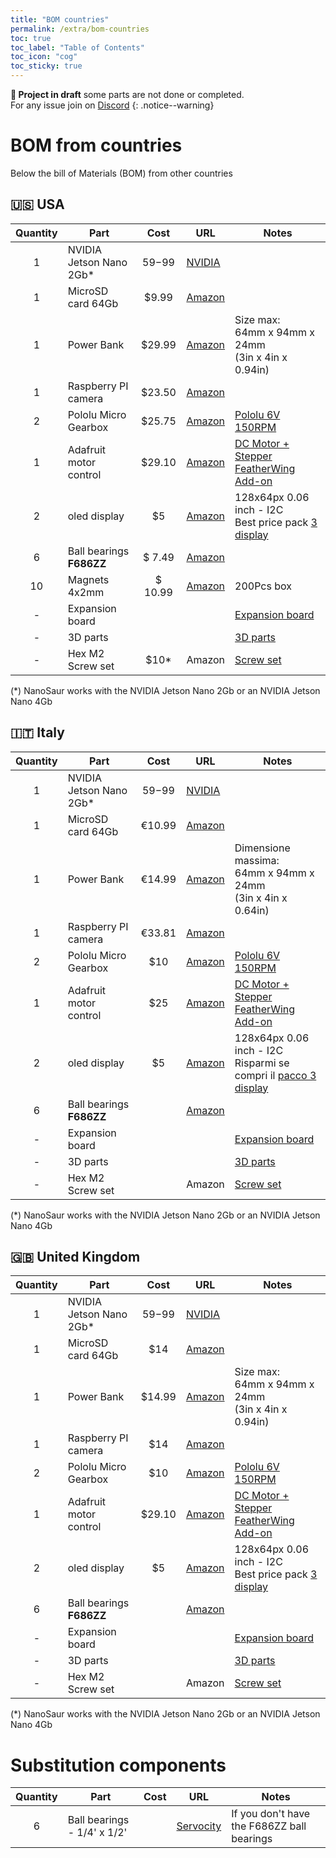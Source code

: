 ```yaml
---
title: "BOM countries"
permalink: /extra/bom-countries
toc: true
toc_label: "Table of Contents"
toc_icon: "cog"
toc_sticky: true
---
```


**:construction: Project in draft** some parts are not done or completed.<br/>For any issue join on [Discord](https://discord.gg/NSrC52P5mw)
{: .notice--warning}

# BOM from countries

Below the bill of Materials (BOM) from other countries

## :us: USA

| Quantity | Part                        | Cost     | URL       | Notes                               |
|:--------:|-----------------------------|:--------:|-----------|-------------------------------------|
| 1        | NVIDIA Jetson Nano 2Gb*     | $59-$99  | [NVIDIA](https://developer.nvidia.com/embedded/buy/jetson-nano-devkit)|  |
| 1        | MicroSD card 64Gb           | $9.99    | [Amazon](https://amzn.to/2X7rWpH) |          |
| 1        | Power Bank                  | $29.99   | [Amazon](https://amzn.to/2X8RNha) | Size max:<br/>64mm x 94mm x 24mm<br/>(3in x 4in x 0.94in) |
| 1        | Raspberry PI camera         | $23.50   | [Amazon](https://amzn.to/2LgasF5) |                                     |
| 2        | Pololu Micro Gearbox        | $25.75   | [Amazon](https://amzn.to/3hS4o1P) | [Pololu 6V 150RPM](https://www.pololu.com/product/2368) |
| 1        | Adafruit motor control      | $29.10   | [Amazon](https://amzn.to/392GhZU) | [DC Motor + Stepper FeatherWing Add-on](https://www.adafruit.com/product/2927) |
| 2        | oled display                | $5       | [Amazon](https://amzn.to/3ocB3kJ) | 128x64px 0.06 inch - I2C<br/>Best price pack [3 display](https://amzn.to/3d6Qgkv)  |
| 6        | Ball bearings **F686ZZ**    | $ 7.49   | [Amazon](https://amzn.to/3dIs8DJ)    |                                     |
| 10       | Magnets 4x2mm              | $ 10.99   | [Amazon](https://amzn.to/3pwnnTp)    | 200Pcs box                          |
| -        | Expansion board             |          |           | [Expansion board](#expansion-board) |
| -        | 3D parts                    |          |           | [3D parts](#3d-parts)               |
| -        | Hex M2 Screw set            | $10*     | Amazon    | [Screw set](#screw-set)             |

(*) NanoSaur works with the NVIDIA Jetson Nano 2Gb or an NVIDIA Jetson Nano 4Gb

## :it: Italy

| Quantity | Part                        | Cost     | URL       | Notes                               |
|:--------:|-----------------------------|:--------:|-----------|-------------------------------------|
| 1        | NVIDIA Jetson Nano 2Gb*     | $59-$99  | [NVIDIA](https://developer.nvidia.com/embedded/buy/jetson-nano-devkit)|  |
| 1        | MicroSD card 64Gb           | €10.99   | [Amazon](https://amzn.to/39015kN) |                                     |
| 1        | Power Bank                  | €14.99   | [Amazon](https://amzn.to/2XbJuRm) | Dimensione massima:<br/>64mm x 94mm x 24mm<br/>(3in x 4in x 0.64in) |
| 1        | Raspberry PI camera         | €33.81   | [Amazon](https://amzn.to/2Mxc8uo) |                                     |
| 2        | Pololu Micro Gearbox        | $10      | [Amazon](https://amzn.to/3tbVnp8) | [Pololu 6V 150RPM](https://www.pololu.com/product/2368) |
| 1        | Adafruit motor control      | $25      | [Amazon](https://amzn.to/3mz3BFh) | [DC Motor + Stepper FeatherWing Add-on](https://www.adafruit.com/product/2927) |
| 2        | oled display                | $5       | [Amazon](https://amzn.to/3d4FFWX) | 128x64px 0.06 inch - I2C<br/>Risparmi se compri il [pacco 3 display](https://amzn.to/3g0EdXK) |
| 6        | Ball bearings **F686ZZ**    |          | [Amazon](https://amzn.to/2Q75LiZ) |                                     |
| -        | Expansion board             |          |           | [Expansion board](#expansion-board) |
| -        | 3D parts                    |          |           | [3D parts](#3d-parts)               |
| -        | Hex M2 Screw set            |          | Amazon    | [Screw set](#screw-set)             |

(*) NanoSaur works with the NVIDIA Jetson Nano 2Gb or an NVIDIA Jetson Nano 4Gb

## :uk: United Kingdom

| Quantity | Part                        | Cost     | URL       | Notes                               |
|:--------:|-----------------------------|:--------:|-----------|-------------------------------------|
| 1        | NVIDIA Jetson Nano 2Gb*     | $59-$99  | [NVIDIA](https://developer.nvidia.com/embedded/buy/jetson-nano-devkit)|  |
| 1        | MicroSD card 64Gb           | $14      | [Amazon](https://amzn.to/3rPYqCY) |          |
| 1        | Power Bank                  | $14.99   | [Amazon](https://amzn.to/3rQr46R) | Size max:<br/>64mm x 94mm x 24mm<br/>(3in x 4in x 0.94in) |
| 1        | Raspberry PI camera         | $14      | [Amazon](https://amzn.to/2LehMAW) |          |
| 2        | Pololu Micro Gearbox        | $10      | [Amazon](https://amzn.to/3ogIyXZ) | [Pololu 6V 150RPM](https://www.pololu.com/product/2368) |
| 1        | Adafruit motor control      | $29.10   | [Amazon](https://amzn.to/3rKMiTI) | [DC Motor + Stepper FeatherWing Add-on](https://www.adafruit.com/product/2927) |
| 2        | oled display                | $5       | [Amazon](https://amzn.to/3pQBH8b) | 128x64px 0.06 inch - I2C<br/>Best price pack [3 display](https://amzn.to/2PW72K5)  |
| 6        | Ball bearings **F686ZZ**    |          | [Amazon](https://amzn.to/3wzYiKf) |                                     |
| -        | Expansion board             |          |           | [Expansion board](#expansion-board) |
| -        | 3D parts                    |          |           | [3D parts](#3d-parts)               |
| -        | Hex M2 Screw set            |          | Amazon    | [Screw set](#screw-set)             |

(*) NanoSaur works with the NVIDIA Jetson Nano 2Gb or an NVIDIA Jetson Nano 4Gb
# Substitution components

| Quantity | Part                        | Cost     | URL       | Notes                               |
|:--------:|-----------------------------|:--------:|-----------|-------------------------------------|
| 6        | Ball bearings - 1/4' x 1/2' |          | [Servocity](https://www.servocity.com/1-4-id-x-1-2-od-flanged-ball-bearing-2-pack/) | If you don't have the F686ZZ ball bearings  |